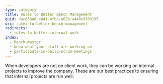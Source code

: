 ```yaml
---
type: category
title: Rules to Better Bench Management
guid: dac838a8-e841-4fba-a62b-a448e9709195
uri: rules-to-better-bench-management
redirects:
  - rules-to-better-internal-work
index:
  - bench-master
  - know-what-your-staff-are-working-on
  - participate-in-daily-scrum-meetings
---
```


When developers are not on client work, they can be working on internal projects to improve the company. These are our best practices to ensuring that internal projects are run well.
